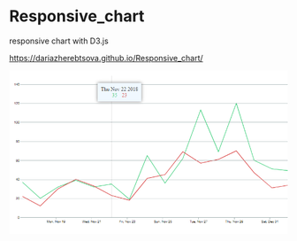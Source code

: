 # Responsive_chart
responsive chart with D3.js

https://dariazherebtsova.github.io/Responsive_chart/

![Screenshot](screenshot.png)
